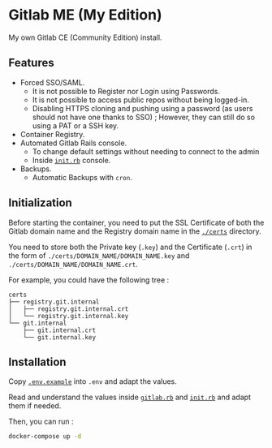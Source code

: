 # Gitlab ME (My Edition)

My own Gitlab CE (Community Edition) install.

## Features

- Forced SSO/SAML.
  - It is not possible to Register nor Login using Passwords.
  - It is not possible to access public repos without being logged-in.
  - Disabling HTTPS cloning and pushing using a password (as users should not have one thanks to SSO) ; However, they can still do so using a PAT or a SSH key.
- Container Registry.
- Automated Gitlab Rails console.
  - To change default settings without needing to connect to the admin 
  - Inside [`init.rb`](./init.rb) console.
- Backups.
  - Automatic Backups with `cron`.

## Initialization

Before starting the container, you need to put the SSL Certificate of both the Gitlab domain name and the Registry domain name in the [`./certs`](./certs) directory.

You need to store both the Private key (`.key`) and the Certificate (`.crt`) in the form of `./certs/DOMAIN_NAME/DOMAIN_NAME.key` and `./certs/DOMAIN_NAME/DOMAIN_NAME.crt`.

For example, you could have the following tree :

```
certs
├── registry.git.internal
│   ├── registry.git.internal.crt
│   └── registry.git.internal.key
└── git.internal
    ├── git.internal.crt
    └── git.internal.key
```

## Installation

Copy [`.env.example`](./.env.example) into `.env` and adapt the values.

Read and understand the values inside [`gitlab.rb`](./gitlab.rb) and [`init.rb`](./init.rb) and adapt them if needed.

Then, you can run :

```sh
docker-compose up -d
```